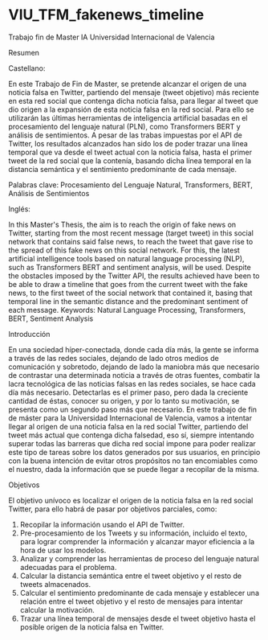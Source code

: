 # VIU_TFM_fakenews_timeline
Trabajo fin de Master IA Universidad Internacional de Valencia


Resumen

Castellano:

En este Trabajo de Fin de Master, se pretende alcanzar el origen de una noticia falsa en Twitter, partiendo del mensaje (tweet objetivo) más reciente en esta red social que contenga dicha noticia falsa, para llegar al tweet que dio origen a la expansión de esta noticia falsa en la red social. Para ello se utilizarán las últimas herramientas de inteligencia artificial basadas en el procesamiento del lenguaje natural (PLN), como Transformers BERT y análisis de sentimientos. 
A pesar de las trabas impuestas por el API de Twitter, los resultados alcanzados han sido los de poder trazar una línea temporal que va desde el tweet actual con la noticia falsa, hasta el primer tweet de la red social que la contenía, basando dicha línea temporal en la distancia semántica y el sentimiento predominante de cada mensaje.

Palabras clave: Procesamiento del Lenguaje Natural, Transformers, BERT, Análisis de Sentimientos


Inglés:

In this Master's Thesis, the aim is to reach the origin of fake news on Twitter, starting from the most recent message (target tweet) in this social network that contains said false news, to reach the tweet that gave rise to the spread of this fake news on this social network. For this, the latest artificial intelligence tools based on natural language processing (NLP), such as Transformers BERT and sentiment analysis, will be used. 
Despite the obstacles imposed by the Twitter API, the results achieved have been to be able to draw a timeline that goes from the current tweet with the fake news, to the first tweet of the social network that contained it, basing that temporal line in the semantic distance and the predominant sentiment of each message. 
Keywords: Natural Language Processing, Transformers, BERT, Sentiment Analysis



Introducción

En una sociedad híper-conectada, donde cada día más, la gente se informa a través de las redes sociales, dejando de lado otros medios de comunicación y sobretodo, dejando de lado la maniobra más que necesario de contrastar una determinada noticia a través de otras fuentes, combatir la lacra tecnológica de las noticias falsas en las redes sociales, se hace cada día más necesario. Detectarlas es el primer paso, pero dada la creciente cantidad de éstas, conocer su origen, y por lo tanto su motivación, se presenta como un segundo paso más que necesario.
En este trabajo de fin de máster para la Universidad Internacional de Valencia, vamos a intentar llegar al origen de una noticia falsa en la red social Twitter, partiendo del tweet más actual que contenga dicha falsedad, eso sí, siempre intentando superar todas las barreras que dicha red social impone para poder realizar este tipo de tareas sobre los datos generados por sus usuarios, en principio con la buena intención de evitar otros propósitos no tan encomiables como el nuestro, dada la información que se puede llegar a recopilar de la misma.


Objetivos

El objetivo unívoco es localizar el origen de la noticia falsa en la red social Twitter, para ello habrá de pasar por  objetivos parciales, como:
1.	Recopilar la información usando el API de Twitter.
2.	Pre-procesamiento de los Tweets y su información, incluido el texto, para lograr comprender la información y alcanzar mayor eficiencia a la hora de usar los modelos.
3.	Analizar y comprender las herramientas de proceso del lenguaje natural adecuadas para el problema.
4.	Calcular la distancia semántica entre el tweet objetivo y el resto de tweets almacenados.
5.	Calcular el sentimiento predominante de cada mensaje y establecer una relación entre el tweet objetivo y el resto de mensajes para intentar calcular la motivación.
6.	Trazar una línea temporal de mensajes desde el tweet objetivo hasta el posible origen de la noticia falsa en Twitter.
